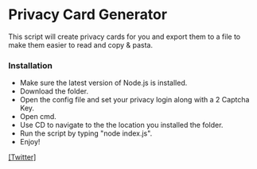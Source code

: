 # Privacy Card Generator

This script will create privacy cards for you and export them to a file to make them easier to read and copy & pasta.


### Installation
- Make sure the latest version of Node.js is installed.
- Download the folder.
- Open the config file and set your privacy login along with a 2 Captcha Key.
- Open cmd.
- Use CD to navigate to the the location you installed the folder.
- Run the script by typing "node index.js".
- Enjoy!




[[Twitter]](https://www.twitter.com/cody_ncc)
